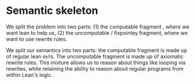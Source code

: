 # Semantic skeleton

We split the problem into two parts: (1) the computable fragment , where we want lean to help us,
(2) the uncomputable / fixpointey fragment, where we want to use rewrite rules.

We split our semantics into two parts: the computable fragment is made up of regular lean `def`s.
The uncomputable fragment is made up of axiomatic rewrite rules. This mixture allows us to
reason about things like looping via rewrites, while retaining the ability to reason about regular
programs from within Lean's logic.

